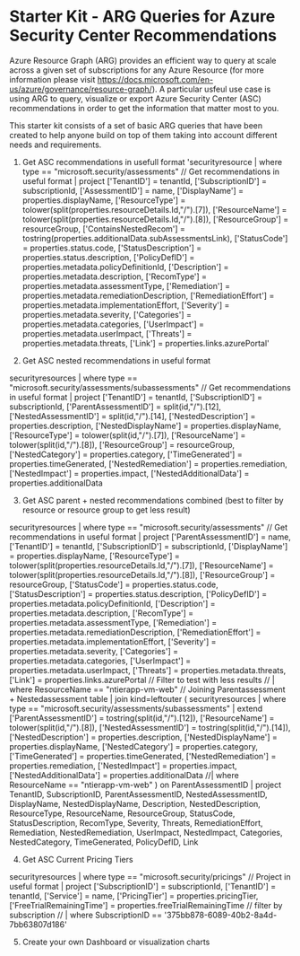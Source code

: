 # Starter Kit - ARG Queries for Azure Security Center Recommendations
Azure Resource Graph (ARG) provides an efficient way to query at scale across a given set of subscriptions for any Azure Resource (for more information please visit https://docs.microsoft.com/en-us/azure/governance/resource-graph/). 
A particular usfeul use case is using ARG to query, visualize or export Azure Security Center (ASC) recommendations in order to get the information that matter most to you.

This starter kit consists of a set of basic ARG queries that have been created to help anyone build on top of them taking into account different needs and requirements.

1. Get ASC recommendations in usefull format
'securityresource
 | where type == "microsoft.security/assessments"
 // Get recommendations in useful format
 | project
    ['TenantID'] = tenantId,
    ['SubscriptionID'] = subscriptionId,
    ['AssessmentID'] = name,
    ['DisplayName'] = properties.displayName,
    ['ResourceType'] = tolower(split(properties.resourceDetails.Id,"/").[7]),
    ['ResourceName'] = tolower(split(properties.resourceDetails.Id,"/").[8]),
    ['ResourceGroup'] = resourceGroup,
    ['ContainsNestedRecom'] = tostring(properties.additionalData.subAssessmentsLink),
    ['StatusCode'] = properties.status.code,
    ['StatusDescription'] = properties.status.description,
    ['PolicyDefID'] = properties.metadata.policyDefinitionId,
    ['Description'] = properties.metadata.description,
    ['RecomType'] = properties.metadata.assessmentType,
    ['Remediation'] = properties.metadata.remediationDescription,
    ['RemediationEffort'] = properties.metadata.implementationEffort,
    ['Severity'] = properties.metadata.severity,
    ['Categories'] = properties.metadata.categories,
    ['UserImpact'] = properties.metadata.userImpact,
    ['Threats'] = properties.metadata.threats,
    ['Link'] = properties.links.azurePortal'

2. Get ASC nested recommendations in useful format

securityresources
 | where type == "microsoft.security/assessments/subassessments"
 // Get recommendations in useful format
 | project 
    ['TenantID'] = tenantId,
    ['SubscriptionID'] = subscriptionId,
    ['ParentAssessmentID'] = split(id,"/").[12],
    ['NestedAssessmentID'] = split(id,"/").[14],
    ['NestedDescription'] = properties.description,
    ['NestedDisplayName'] = properties.displayName,
    ['ResourceType'] = tolower(split(id,"/").[7]),
    ['ResourceName'] = tolower(split(id,"/").[8]),
    ['ResourceGroup'] = resourceGroup,
    ['NestedCategory'] = properties.category,
    ['TimeGenerated'] = properties.timeGenerated,
    ['NestedRemediation'] = properties.remediation,
    ['NestedImpact'] = properties.impact,
    ['NestedAdditionalData'] = properties.additionalData

3. Get ASC parent + nested recommendations combined (best to filter by resource or resource group to get less result)

securityresources
 | where type == "microsoft.security/assessments"
 // Get recommendations in useful format
 | project
    ['ParentAssessmentID'] = name,
    ['TenantID'] = tenantId,
    ['SubscriptionID'] = subscriptionId,
    ['DisplayName'] = properties.displayName,
    ['ResourceType'] = tolower(split(properties.resourceDetails.Id,"/").[7]),
    ['ResourceName'] = tolower(split(properties.resourceDetails.Id,"/").[8]),
    ['ResourceGroup'] = resourceGroup,
    ['StatusCode'] = properties.status.code,
    ['StatusDescription'] = properties.status.description,
    ['PolicyDefID'] = properties.metadata.policyDefinitionId,
    ['Description'] = properties.metadata.description,
    ['RecomType'] = properties.metadata.assessmentType,
    ['Remediation'] = properties.metadata.remediationDescription,
    ['RemediationEffort'] = properties.metadata.implementationEffort,
    ['Severity'] = properties.metadata.severity,
    ['Categories'] = properties.metadata.categories,
    ['UserImpact'] = properties.metadata.userImpact,
    ['Threats'] = properties.metadata.threats,
    ['Link'] = properties.links.azurePortal
    // Filter to test with less results
        // | where ResourceName == "ntierapp-vm-web"
    // Joining Parentassessment + Nestedassessment table
    | join kind=leftouter (
        securityresources
            | where type == "microsoft.security/assessments/subassessments"
            | extend ['ParentAssessmentID'] = tostring(split(id,"/").[12]),
                     ['ResourceName'] = tolower(split(id,"/").[8]),
                     ['NestedAssessmentID'] = tostring(split(id,"/").[14]),
                     ['NestedDescription'] = properties.description,
                     ['NestedDisplayName'] = properties.displayName,
                     ['NestedCategory'] = properties.category,
                     ['TimeGenerated'] = properties.timeGenerated,
                     ['NestedRemediation'] = properties.remediation,
                     ['NestedImpact'] = properties.impact,
                     ['NestedAdditionalData'] = properties.additionalData
                     //| where ResourceName == "ntierapp-vm-web"
        ) on ParentAssessmentID
        | project TenantID, SubscriptionID, ParentAssessmentID, NestedAssessmentID, DisplayName, NestedDisplayName, Description, NestedDescription, ResourceType, ResourceName, ResourceGroup, StatusCode, StatusDescription, RecomType, Severity, Threats, RemediationEffort, Remediation, NestedRemediation, UserImpact, NestedImpact, Categories, NestedCategory, TimeGenerated, PolicyDefID, Link

4. Get ASC Current Pricing Tiers

securityresources
| where type == "microsoft.security/pricings"
// Project in useful format
| project 
    ['SubscriptionID'] = subscriptionId,
    ['TenantID'] = tenantId,
    ['Service'] = name,
    ['PricingTier'] = properties.pricingTier,
    ['FreeTrialRemainingTime'] = properties.freeTrialRemainingTime
// filter by subscription
// | where SubscriptionID == '375bb878-6089-40b2-8a4d-7bb63807d186'

5. Create your own Dashboard or visualization charts
